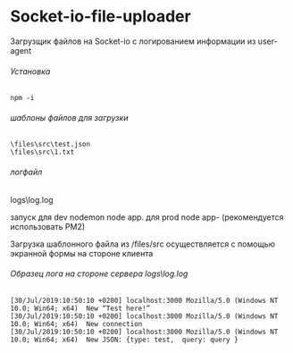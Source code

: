 # Socket-io-file-uploader
Загрузщик   файлов на Socket-io с логированием информации из user-agent

###### Установка  
```npm -i```

###### шаблоны файлов для загрузки
    \files\src\test.json
    \files\src\1.txt
   
 

###### логфайл
 logs\log.log

запуск для dev nodemon node app.
для prod   node app- (рекомендуется использовать PM2)


Загрузка шаблонного файла из /files/src осуществляется с помощью экранной формы на стороне клиента


###### Образец лога на стороне сервера logs\log.log

 ```
 [30/Jul/2019:10:50:10 +0200] localhost:3000 Mozilla/5.0 (Windows NT 10.0; Win64; x64)  New “Test here!” 
 [30/Jul/2019:10:50:10 +0200] localhost:3000 Mozilla/5.0 (Windows NT 10.0; Win64; x64)  New connection   
 [30/Jul/2019:10:50:10 +0200] localhost:3000 Mozilla/5.0 (Windows NT 10.0; Win64; x64)  New JSON: {type: test,  query: query }
 ```  
